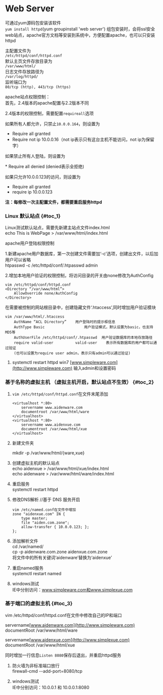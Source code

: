 # Web Server

可通过yum源码包安装该软件  
`yum install httpd`\(yum groupinstall 'web server'\) 组包安装时，会将ssl安全web站点，apache官方文档等安装到系统中，方便配置apache，也可以只安装httpd

主配置文件为  
`/etc/httpd/conf/httpd.conf`  
默认主页文件存放目录为  
`/var/www/html/`  
日志文件存放路径为  
`/var/log/httpd/`  
监听端口为  
`80/tcp (http), 443/tcp (https)`

apache站点权限控制：  
首先，2.4版本的apache配置与2.2版本不同

2.4版本的权限控制，需要配置`requireall`选项

如果所有人都允许，只禁止`10.0.0.164`，则设置为

* Require all granted
* Require not ip 10.0.0.16（not ip表示只有这台主机不能访问，not ip为保留字）

如果禁止所有人登陆，则设置为

\* Require all denied \(denied表示全拒绝\)

如果只允许10.0.0.123的访问，则设置为

* Require all granted
* require ip 10.0.0.123

**注：每修改一次主配置文件，都需要重启服务httpd**

### Linux 默认站点 {#toc_1}

Linux测试默认站点，需要先新建主站点文件index.html  
echo This is WebPage &gt; /var/www/html/index.html

apache用户登陆权限控制

1.新建apache用户数据库，第一次创建文件需要加‘-c’选项，创建出文件，以后加用户可以省略  
htpasswd -c /etc/httpd/conf/.htpasswd admin

2.增加本地用户验证的权限控制，将访问目录的开关由none修改为AuthConfig

```
vim /etc/httpd/conf/httpd.conf
<Directory “/var/www/html”>
    AllowOverride none/AuthConfig
</Directory>
```

在需要被控制的网站根目录中，创建隐藏文件‘.htaccess’,同时增加用户验证模块

```
vim /var/www/html/.htaccess
    AuthName “ACL Directory”    用户登陆时的提示框信息
    AuthType Basic                  用户验证模式，默认设置为basic，也支持MD5等
    AuthUserFile /etc/httpd/conf/.htpasswd  用户验证数据库的本地存放路径
    require valid-user          valid-user    表示所有数据库的用户都可以通过验证
    (也可以设置为require user admin，表示只有admin可以通过验证)
```

1. systemctl restart httpd win7
   [www.simpleware.com](http://www.simpleware.com)
   输入admin和设置密码

### 基于名称的虚拟主机 （虚拟主机开启，默认站点不生效） {#toc_2}

1. `vim /etc/httpd/conf/httpd.conf`在文件末尾添加

   ```
   <virtualhost *:80>
       servername www.aidenware.com
       documentroot /var/www/html/ware
   </virtualhost>
   <virtualhost *:80>
       servername www.aidenxue.com
       documentroot /var/www/html/xue
   </virtualhost>
   ```

2. 新建文件夹

   mkdir -p /var/www/html/{ware,xue}

3. 创建虚拟主机的默认站点  
   echo aidenxue &gt; /var/www/html/xue/index.html  
   echo aidenware &gt; /var/www/html/ware/index.html

4. 重启服务  
   systemctl restart httpd

5. 修改DNS解析 //基于 DNS 服务开启

   ```
   vim /etc/named.conf在文件中增加
   zone "aidenxue.com" IN {
       type master;
       file "aiden.com.zone";
       allow-transfer { 10.0.0.123; };
   };
   ```

6. 添加解析文件  
   cd /var/named/  
   cp -p aidenware.com.zone aidenxue.com.zone  
   将文件中的所有关键词‘aidenware’替换为‘aidenxue’

7. 重启named服务  
   systemctl restart named

8. windows测试  
   IE中分别访问：www.simpleware.com和www.simplexue.com

### 基于端口的虚拟主机 {#toc_3}

vim /etc/httpd/conf/httpd.conf在文件中修改自己的IP和端口

   servername[www.aidenware.com](http://www.simpleware.com)  
   documentRoot /var/www/html/ware

   servername[www.aidenxue.com](http://www.simplexue.com)  
   documentRoot /var/www/html/xue

同时增加一行信息`Listen 8080`保存后退出，并重启httpd服务

1. 防火墙为非标准端口放行  
   firewall-cmd --add-port=8080/tcp

2. windows测试  
   IE中分别访问：10.0.0.1 和 10.0.0.1:8080



